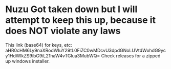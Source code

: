 # Nuzu Got taken down but I will attempt to keep this up, because it does NOT violate any laws

This link (base64) for keys, etc: aHR0cHM6Ly9naXRodWIuY29tL0FiZC0wMDcvU3dpdGNoLUVtdWxhdG9ycy1HdWlkZS9ibG9iL21haW4vTGlua3MubWQ=
Check releases for a zipped up windows installer.
